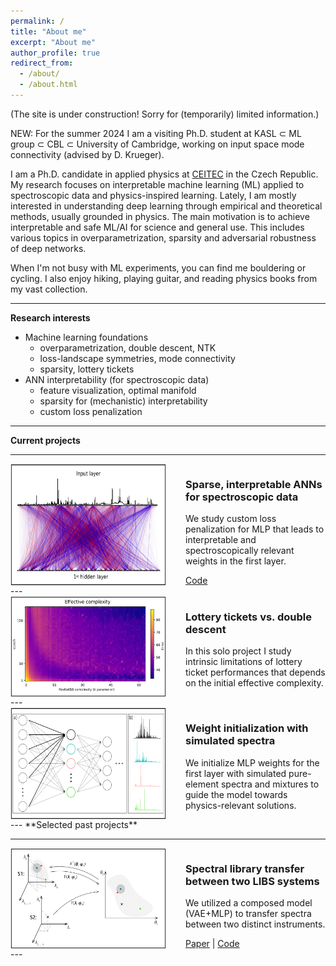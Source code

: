 ```yaml
---
permalink: /
title: "About me"
excerpt: "About me"
author_profile: true
redirect_from: 
  - /about/
  - /about.html
---
```


(The site is under construction! Sorry for (temporarily) limited information.)

NEW: For the summer 2024 I am a visiting Ph.D. student at KASL $\subset$ ML group $\subset$ CBL $\subset$ University of Cambridge, working on input space mode connectivity (advised by D. Krueger).

I am a Ph.D. candidate in applied physics at [CEITEC](https://www.ceitec.eu/) in the Czech Republic. My research focuses on interpretable machine learning (ML) applied to spectroscopic data and physics-inspired learning. Lately, I am mostly interested in understanding deep learning through empirical and theoretical methods, usually grounded in physics. The main motivation is to achieve interpretable and safe ML/AI for science and general use. This includes various topics in overparametrization, sparsity and adversarial robustness of deep networks.

When I'm not busy with ML experiments, you can find me bouldering or cycling. I also enjoy hiking, playing guitar, and reading physics books from my vast collection.

---
**Research interests**

* Machine learning foundations
  * overparametrization, double descent, NTK 
  * loss-landscape symmetries, mode connectivity
  * sparsity, lottery tickets
* ANN interpretability (for spectroscopic data)
  * feature visualization, optimal manifold
  * sparsity for (mechanistic) interpretability
  * custom loss penalization 


---
**Current projects**

---
<div style="display: flex;">
  <!-- Image on the left -->
  <img src="/images/sparsity_custom.png" alt="Description" style="width: 250px; height: 150;">

  <!-- Content on the right -->
  <div style="margin-left: 30px;">
    <h3>Sparse, interpretable ANNs for spectroscopic data</h3>  <!-- Title -->
    <p>We study custom loss penalization for MLP that leads to interpretable and spectroscopically relevant weights in the first layer.</p>  <!-- Description -->
    <a href="https://github.com/JVrabel/custom_loss_sparsity">Code</a>  <!-- Links -->
  </div>
</div>
---
<div style="display: flex;">
  <!-- Image on the left -->
  <img src="/images/double_descent.png" alt="Description" style="width: 250px; height: 150;">

  <!-- Content on the right -->
  <div style="margin-left: 30px;">
    <h3>Lottery tickets vs. double descent</h3>  <!-- Title -->
    <p>In this solo project I study intrinsic limitations of lottery ticket performances that depends on the initial effective complexity. </p>  <!-- Description -->

  </div>
</div>
---
<div style="display: flex;">
  <!-- Image on the left -->
  <img src="/images/weight_initialization.png" alt="Description" style="width: 250px; height: 150;">

  <!-- Content on the right -->
  <div style="margin-left: 30px;">
    <h3>Weight initialization with simulated spectra</h3>  <!-- Title -->
    <p>We initialize MLP weights for the first layer with simulated pure-element spectra and mixtures to guide the model towards physics-relevant solutions.</p>  <!-- Description -->
  </div>
</div>
---
**Selected past projects**

---
<div style="display: flex;">
  <!-- Image on the left -->
  <img src="/images/spectra_transfer.png" alt="Description" style="width: 250px; height: 150;">

  <!-- Content on the right -->
  <div style="margin-left: 30px;">
    <h3>Spectral library transfer between two LIBS systems</h3>  <!-- Title -->
    <p>We utilized a composed model (VAE+MLP) to transfer spectra between two distinct instruments.</p>  <!-- Description -->
    <a href="https://doi.org/10.1039/D2JA00406B">Paper</a> | <a href="https://github.com/LIBS-ML-team/libs-transfer-library">Code</a>  <!-- Links -->
  </div>
</div>
---